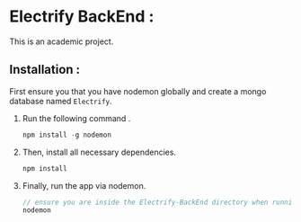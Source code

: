 # Electrify BackEnd :
This is an academic project.

## Installation :

First ensure you that you have nodemon globally and create a mongo database named `Electrify`.

1. Run the following command .
   ```js
   npm install -g nodemon
   ```

2. Then, install all necessary dependencies.
    ```javascript
    npm install
    ```
3. Finally, run the app via nodemon.
    ```javascript
    // ensure you are inside the Electrify-BackEnd directory when running this
    nodemon
    ```